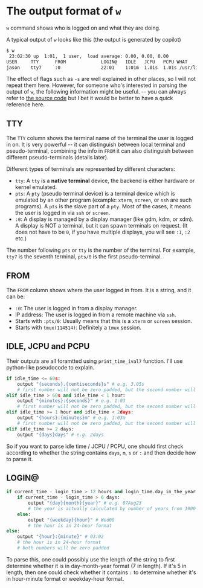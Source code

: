 # The output format of `w`

`w` command shows who is logged on and what they are doing.

A typical output of `w` looks like this (the output is generated by copilot)

```bash
$ w
 23:02:30 up  1:01,  1 user,  load average: 0.00, 0.00, 0.00
USER     TTY      FROM             LOGIN@   IDLE   JCPU   PCPU WHAT
jason    tty7     :0               22:01    1:01m  1.01s  1.01s /usr/lib/gdm3/gdm-x-session --run-script env GNOME_SHELL_SESSION_MODE=ubuntu /usr/bin/gnome-session --systemd --session=ubuntu
```

The effect of flags such as `-s` are well explained in other places, so I will not repeat them here.
However, for someone who's interested in parsing the output of `w`, the following information might be useful.
-- you can always refer to [the source code](https://gitlab.com/procps-ng/procps/-/blob/master/src/w.c) but I bet it would be better to have a quick reference here.

## TTY

The `TTY` column shows the terminal name of the terminal the user is logged in on. It is very powerful -- it can distinguish between local terminal and pseudo-terminal, combining the info in `FROM` it can also distinguish between different pseudo-terminals (details later).

Different types of terminals are represented by different characters:

- `tty`: A `tty` is a **native terminal** device, the backend is either hardware or kernel emulated.
- `pts`: A `pty` (pseudo terminal device) is a terminal device which is emulated by an other program (example: `xterm`, `screen`, or `ssh` are such programs). A `pts` is the slave part of a `pty`. Most of the cases, it means the user is logged in via `ssh` or `screen`.
- `:0`: A display is managed by a display manager (like gdm, kdm, or xdm). A display is NOT a terminal, but it can spawn terminals on request. (It does not have to be `0`, if you have multiple displays, you will see `:1`, `:2` etc.)

The number following `pts` or `tty` is the number of the terminal. For example, `tty7` is the seventh terminal, `pts/0` is the first pseudo-terminal.

## FROM

The `FROM` column shows where the user logged in from. It is a string, and it can be:

- `:0`: The user is logged in from a display manager.
- IP address: The user is logged in from a remote machine via `ssh`.
- Starts with `:pts/0`: Usually means that this is a `xterm` or `screen` session.
- Starts with `tmux(114514)`: Definitely a `tmux` session.

## IDLE, JCPU and PCPU

Their outputs are all foramtted using `print_time_ival7` function.
I'll use python-like pseudocode to explain.

```python
if idle_time <= 60s:
    output "{seconds}.{centiseconds}s" # e.g. 3.05s
    # first number will not be zero padded, but the second number will be
elif idle_time > 60s and idle_time < 1 hour:
    output "{minutes}:{seconds}" # e.g. 1:03
    # first number will not be zero padded, but the second number will be
elif idle_time >= 1 hour and idle_time < 2days:
    output "{hours}:{minutes}m" # e.g. 1:03m
    # first number will not be zero padded, but the second number will be
elif idle_time >= 2 days:
    output "{days}days" # e.g. 2days
```

So if you want to parse idle time / JCPU / PCPU, one should first check according to whether the string contains `days`, `m`, `s` or `:` and then decide how to parse it.

## LOGIN@

```python
if current_time - login_time > 12 hours and login_time.day_in_the_year is not today:
    if current_time - login_time > 6 days:
        output "{day}{month}{year}" # e.g. 07Aug23
        # the year is actually calculated by number of years from 1900 modulo 100
    else:
        output "{weekday}{hour}" # Wed08
        # the hour is in 24-hour format
else:
    output "{hour}:{minute}" # 03:02
    # the hour is in 24-hour format
    # both numbers will be zero padded
```

To parse this, one could possibly use the length of the string to first determine whether it is in day-month-year format (7 in length). If it's 5 in length, then one could check whether it contains `:` to determine whether it's in hour-minute format or weekday-hour format.
